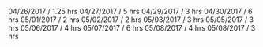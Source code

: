 04/26/2017 / 1.25 hrs
04/27/2017 / 5 hrs
04/29/2017 / 3 hrs
04/30/2017 / 6 hrs
05/01/2017 / 2 hrs
05/02/2017 / 2 hrs
05/03/2017 / 3 hrs
05/05/2017 / 3 hrs
05/06/2017 / 4 hrs
05/07/2017 / 6 hrs
05/08/2017 / 4 hrs
05/08/2017 / 3 hrs